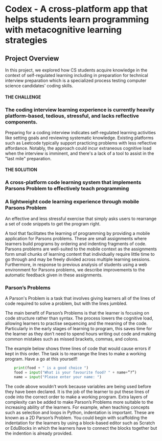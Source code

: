 # Codex - A cross-platform app that helps students learn programming with metacognitive learning strategies

## Project Overview
In this project, we explored how CS students acquire knowledge in the context of self-regulated learning including in preparation for technical interview preparation which is a specialized process testing computer science candidates' coding skills.

#### THE CHALLENGE
### The coding interview learning experience is currently heavily platform-based, tedious, stressful, and lacks reflective components.
Preparing for a coding interview indicates self-regulated learning activities like setting goals and reviewing systematic knowledge. Existing platforms such as Leetcode typically support practicing problems with less reflective affordance. Notably, the approach could incur extraneous cognitive load when the interview is imminent, and there's a lack of a tool to assist in the "last mile" preparation.

#### THE SOLUTION
### A cross-platform code learning system that implements Parsons Problem to effectively teach programming

### A lightweight code learning experience through mobile Parsons Problem
An effective and less stressful exercise that simply asks users to rearrange a set of code snippets to get the program right.

A tool that facilitates the learning of programming by providing a mobile application for Parsons problems. These are small assignments where learners build programs by ordering and indenting fragments of code. Parsons problems are well-suited to the mobile context as the assignments form small chunks of learning content that individually require little time to go through and may be freely divided across multiple learning sessions. Furthermore, in response to previous analysis of students using a web environment for Parsons problems, we describe improvements to the automatic feedback given in these assignments.

### Parson’s Problems
A Parson's Problem is a task that involves giving learners all of the lines of code required to solve a problem, but with the lines jumbled.

The main benefit of Parson’s Problems is that the learner is focusing on code structure rather than syntax. The process lowers the cognitive load, allowing learners to practise sequencing and the meaning of the code. Particularly in the early stages of learning to program, this saves time for the learner as they don’t need to spend hours writing out code and making common mistakes such as missed brackets, commas, and colons.

The example below shows three lines of code that would cause errors if kept in this order. The task is to rearrange the lines to make a working program.
Have a go at this yourself!

``` python
    print(food + " is a good choice ")
    food = input("What is your favourite food? " + name+”?”)
    name = input("Please enter your name: ")
```
The code above wouldn’t work because variables are being used before they have been declared. It is the job of the learner to put these lines of code into the correct order to make a working program.
Extra layers of complexity can be added to make Parson’s Problems more suitable to the increasing ability of the learners. For example, when teaching concepts such as selection and loops in Python, indentation is important. These are known as a 2D Parson’s Problem. You could begin with scaffolding the indentation for the learners by using a block-based editor such as Scratch or EduBlocks in which the learners have to connect the blocks together but the indention is already provided. 